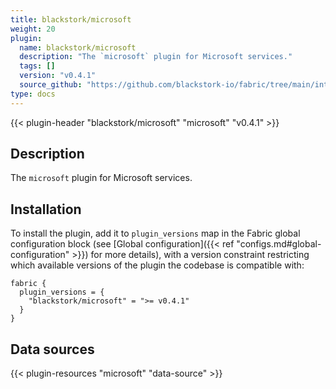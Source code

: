 ```yaml
---
title: blackstork/microsoft
weight: 20
plugin:
  name: blackstork/microsoft
  description: "The `microsoft` plugin for Microsoft services."
  tags: []
  version: "v0.4.1"
  source_github: "https://github.com/blackstork-io/fabric/tree/main/internal/microsoft/"
type: docs
---
```


{{< plugin-header "blackstork/microsoft" "microsoft" "v0.4.1" >}}

## Description
The `microsoft` plugin for Microsoft services.

## Installation

To install the plugin, add it to `plugin_versions` map in the Fabric global configuration block (see [Global configuration]({{< ref "configs.md#global-configuration" >}}) for more details), with a version constraint restricting which available versions of the plugin the codebase is compatible with:

```hcl
fabric {
  plugin_versions = {
    "blackstork/microsoft" = ">= v0.4.1"
  }
}
```


## Data sources

{{< plugin-resources "microsoft" "data-source" >}}
